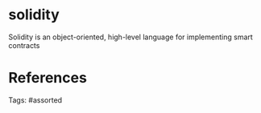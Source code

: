 # solidity
Solidity is an object-oriented, high-level language for implementing smart contracts

# References

Tags:
    #assorted

